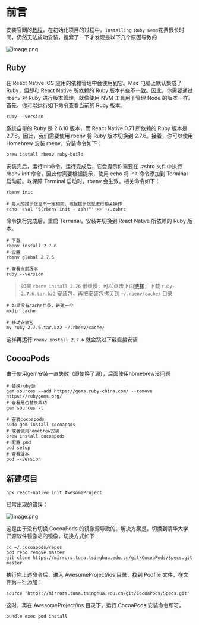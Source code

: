 # 前言

安装官网的[教程](https://www.reactnative.cn/docs/environment-setup)，在初始化项目的过程中，`Installing Ruby Gems`花费很长时间，仍然无法成功安装，搜索了一下才发现是以下几个原因导致的

![image.png](/9554997e4a0a.png)

## Ruby

在 React Native iOS 应用的依赖管理中会使用到它。Mac 电脑上默认集成了 Ruby，但却和 React Native 所依赖的 Ruby 版本有些不一致。因此，你需要通过 rbenv 对 Ruby 进行版本管理，就像使用 NVM 工具用于管理 Node 的版本一样。首先，你可以运行如下命令查看当前的 Ruby 版本。

```Shell
ruby --version
```

系统自带的 Ruby 是 2.6.10 版本，而 React Native 0.71 所依赖的 Ruby 版本是 2.7.6。因此，我们需要使用 rbenv 将 Ruby 版本切换到 2.7.6。接着，你可以使用 Homebrew 安装 rbenv，安装命令如下：

```Shell
brew install rbenv ruby-build 
```

安装完后，运行init命令。运行完成后，它会提示你需要在 .zshrc 文件中执行 rbenv init 命令，因此你需要根据提示，使用 echo 将 init 命令添加到 Terminal 启动前。以保障 Terminal 启动时，rbenv 会生效。相关命令如下：

```shell
rbenv init

# 每人的提示信息不一定相同，根据提示信息进行相关操作
echo 'eval "$(rbenv init - zsh)"' >> ~/.zshrc
```

命令执行完成后，重启 Terminal，安装并切换到 React Native 所依赖的 Ruby 版本。

```shell
# 下载
rbenv install 2.7.6
# 设置
rbenv global 2.7.6

# 查看当前版本
ruby --version
```

> 如果 `rbenv install 2.76` 很缓慢，可以点击下面[链接](https://cache.ruby-china.com/pub/ruby/2.7/ruby-2.7.6.tar.bz2)，下载 `ruby-2.7.6.tar.bz2` 安装包，再把安装包拷贝到 `~/.rbenv/cache/` 目录

```shell
# 如果没有cache目录，新建一个
mkdir cache

# 移动安装包
mv ruby-2.7.6.tar.bz2 ~/.rbenv/cache/
```

这样再运行 `rbenv install 2.7.6` 就会跳过下载直接安装

## CocoaPods

由于使用gem安装一直失败（即使换了源），后面使用homebrew没问题

```shell
# 替换ruby源
gem sources --add https://gems.ruby-china.com/ --remove https://rubygems.org/
# 查看是否替换成功
gem sources -l

# 安装cocoapods
sudo gem install cocoapods
# 或者使用homebrew安装
brew install cocoapods
# 配置 pod
pod setup
# 查看版本
pod --version
```

## 新建项目

```shell
npx react-native init AwesomeProject
```

经常出现的错误：

![image.png](/1c745adc0703.png)

这是由于没有切换 CocoaPods 的镜像源导致的。解决方案是，切换到清华大学开源软件镜像站的镜像，切换方式如下：

```shell
cd ~/.cocoapods/repos 
pod repo remove master
git clone https://mirrors.tuna.tsinghua.edu.cn/git/CocoaPods/Specs.git master
```

执行完上述命令后，进入 AwesomeProject/ios 目录，找到 Podfile 文件，在文件第一行添加：

```shell
source 'https://mirrors.tuna.tsinghua.edu.cn/git/CocoaPods/Specs.git'
```

这时，再在 AwesomeProject/ios 目录下，运行 CocoaPods 安装命令即可。

```shell
bundle exec pod install
```



